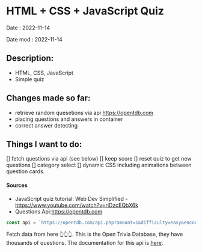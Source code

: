 # HTML + CSS + JavaScript Quiz

Date : 2022-11-14

Date mod : 2022-11-14

## Description:

- HTML, CSS, JavaScript
- Simple quiz

## Changes made so far:

- retrieve random quesetions via api https://opentdb.com
- placing questions and answers in container
- correct answer detecting

## Things I want to do:

[] fetch questions via api (see below)
[] keep score
[] reset quiz to get new questions
[] category select
[] dynamic CSS including animations between question cards.

#### Sources

- JavaScript quiz tutorial: Web Dev Simplified - https://www.youtube.com/watch?v=riDzcEQbX6k
- Questions Api:https://opentdb.com

```js
const api = `https://opentdb.com/api.php?amount=1&difficulty=easy&encode=url3986`;
```

Fetch data from here 👆👆👆. This is the Open Trivia Database, they have thousands of questions. The documentation for this api is [here](<[https://opentdb.com/api_config.php](https://opentdb.com/api_config.php)>).
